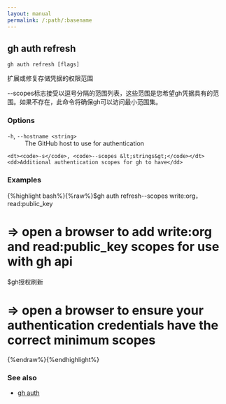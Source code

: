 ```yaml
---
layout: manual
permalink: /:path/:basename
---
```


## gh auth refresh

```
gh auth refresh [flags]
```

扩展或修复存储凭据的权限范围

\--scopes标志接受以逗号分隔的范围列表，这些范围是您希望gh凭据具有的范围。如果不存在，此命令将确保gh可以访问最小范围集。

### Options

<dl class="flags">
	<dt><code>-h</code>, <code>--hostname &lt;string&gt;</code></dt>
	<dd>The GitHub host to use for authentication</dd>

```
<dt><code>-s</code>, <code>--scopes &lt;strings&gt;</code></dt>
<dd>Additional authentication scopes for gh to have</dd>
```

</dl>

### Examples

{%highlight bash%}{%raw%}$gh auth refresh--scopes write:org，read:public_key

# => open a browser to add write:org and read:public_key scopes for use with gh api

$gh授权刷新

# => open a browser to ensure your authentication credentials have the correct minimum scopes

{%endraw%}{%endhighlight%}

### See also

-   [gh auth](./gh_auth)
